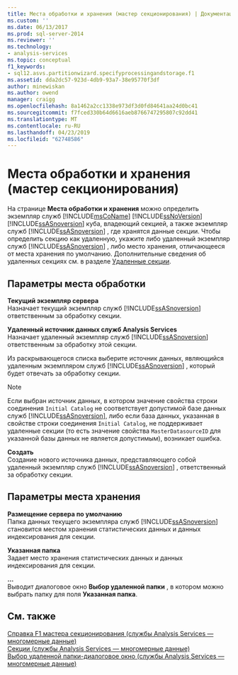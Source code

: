 ```yaml
---
title: Места обработки и хранения (мастер секционирования) | Документация Майкрософт
ms.custom: ''
ms.date: 06/13/2017
ms.prod: sql-server-2014
ms.reviewer: ''
ms.technology:
- analysis-services
ms.topic: conceptual
f1_keywords:
- sql12.asvs.partitionwizard.specifyprocessingandstorage.f1
ms.assetid: dda2dc57-923d-4db9-93a7-38e95770f3df
author: minewiskan
ms.author: owend
manager: craigg
ms.openlocfilehash: 8a1462a2cc1338e973df3d0fd84641aa24d0bc41
ms.sourcegitcommit: f7fced330b64d6616aeb8766747295807c92dd41
ms.translationtype: MT
ms.contentlocale: ru-RU
ms.lasthandoff: 04/23/2019
ms.locfileid: "62748586"
---
```

# <a name="processing-and-storage-locations-partition-wizard"></a>Места обработки и хранения (мастер секционирования)
  На странице **Места обработки и хранения** можно определить экземпляр служб [!INCLUDE[msCoName](../includes/msconame-md.md)] [!INCLUDE[ssNoVersion](../includes/ssnoversion-md.md)] [!INCLUDE[ssASnoversion](../includes/ssasnoversion-md.md)] куба, владеющий секцией, а также экземпляр служб [!INCLUDE[ssASnoversion](../includes/ssasnoversion-md.md)] , где хранятся данные секции. Чтобы определить секцию как удаленную, укажите либо удаленный экземпляр служб [!INCLUDE[ssASnoversion](../includes/ssasnoversion-md.md)] , либо место хранения, отличающееся от места хранения по умолчанию. Дополнительные сведения об удаленных секциях см. в разделе [Удаленные секции](multidimensional-models-olap-logical-cube-objects/partitions-remote-partitions.md).  
  
## <a name="processing-location-options"></a>Параметры места обработки  
 **Текущий экземпляр сервера**  
 Назначает текущий экземпляр служб [!INCLUDE[ssASnoversion](../includes/ssasnoversion-md.md)] ответственным за обработку секции.  
  
 **Удаленный источник данных служб Analysis Services**  
 Назначает удаленный экземпляр служб [!INCLUDE[ssASnoversion](../includes/ssasnoversion-md.md)] ответственным за обработку этой секции.  
  
 Из раскрывающегося списка выберите источник данных, являющийся удаленным экземпляром служб [!INCLUDE[ssASnoversion](../includes/ssasnoversion-md.md)] , который будет отвечать за обработку секции.  
  
> [!NOTE]  
>  Если выбран источник данных, в котором значение свойства строки соединения `Initial Catalog` не соответствует допустимой базе данных служб [!INCLUDE[ssASnoversion](../includes/ssasnoversion-md.md)], либо если база данных, указанная в свойстве строки соединения `Initial Catalog`, не поддерживает удаленные секции (то есть значение свойства `MasterDatasourceID` для указанной базы данных не является допустимым), возникает ошибка.  
  
 **Создать**  
 Создание нового источника данных, представляющего собой удаленный экземпляр служб [!INCLUDE[ssASnoversion](../includes/ssasnoversion-md.md)] , ответственный за обработку секции.  
  
## <a name="storage-location-options"></a>Параметры места хранения  
 **Размещение сервера по умолчанию**  
 Папка данных текущего экземпляра служб [!INCLUDE[ssASnoversion](../includes/ssasnoversion-md.md)] становится местом хранения статистических данных и данных индексирования для секции.  
  
 **Указанная папка**  
 Задает место хранения статистических данных и данных индексирования для секции.  
  
 **...**  
 Выводит диалоговое окно **Выбор удаленной папки** , в котором можно выбрать папку для поля **Указанная папка**.  
  
## <a name="see-also"></a>См. также  
 [Справка F1 мастера секционирования &#40;службы Analysis Services — многомерные данные&#41;](partition-wizard-f1-help-analysis-services-multidimensional-data.md)   
 [Секции (службы Analysis Services — многомерные данные)](multidimensional-models-olap-logical-cube-objects/partitions-analysis-services-multidimensional-data.md)   
 [Выбор удаленной папки-диалоговое окно &#40;службы Analysis Services — многомерные данные&#41;](browse-for-remote-folder-dialog-box-analysis-services-multidimensional-data.md)  
  
  
